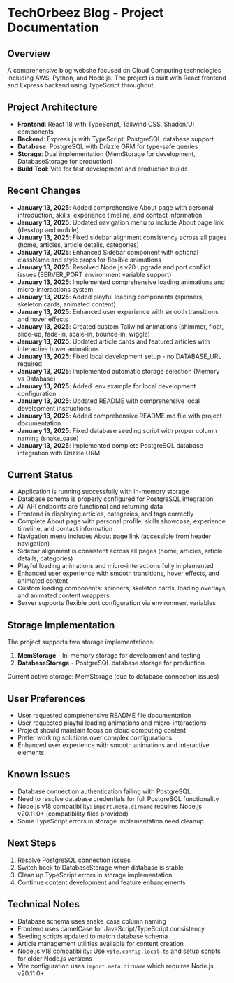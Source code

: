 # TechOrbeez Blog - Project Documentation

## Overview
A comprehensive blog website focused on Cloud Computing technologies including AWS, Python, and Node.js. The project is built with React frontend and Express backend using TypeScript throughout.

## Project Architecture
- **Frontend**: React 18 with TypeScript, Tailwind CSS, Shadcn/UI components
- **Backend**: Express.js with TypeScript, PostgreSQL database support
- **Database**: PostgreSQL with Drizzle ORM for type-safe queries
- **Storage**: Dual implementation (MemStorage for development, DatabaseStorage for production)
- **Build Tool**: Vite for fast development and production builds

## Recent Changes
- **January 13, 2025**: Added comprehensive About page with personal introduction, skills, experience timeline, and contact information
- **January 13, 2025**: Updated navigation menu to include About page link (desktop and mobile)
- **January 13, 2025**: Fixed sidebar alignment consistency across all pages (home, articles, article details, categories)
- **January 13, 2025**: Enhanced Sidebar component with optional className and style props for flexible animations
- **January 13, 2025**: Resolved Node.js v20 upgrade and port conflict issues (SERVER_PORT environment variable support)
- **January 13, 2025**: Implemented comprehensive loading animations and micro-interactions system
- **January 13, 2025**: Added playful loading components (spinners, skeleton cards, animated content)
- **January 13, 2025**: Enhanced user experience with smooth transitions and hover effects
- **January 13, 2025**: Created custom Tailwind animations (shimmer, float, slide-up, fade-in, scale-in, bounce-in, wiggle)
- **January 13, 2025**: Updated article cards and featured articles with interactive hover animations
- **January 13, 2025**: Fixed local development setup - no DATABASE_URL required
- **January 13, 2025**: Implemented automatic storage selection (Memory vs Database)
- **January 13, 2025**: Added .env.example for local development configuration
- **January 13, 2025**: Updated README with comprehensive local development instructions
- **January 13, 2025**: Added comprehensive README.md file with project documentation
- **January 13, 2025**: Fixed database seeding script with proper column naming (snake_case)
- **January 13, 2025**: Implemented complete PostgreSQL database integration with Drizzle ORM

## Current Status
- Application is running successfully with in-memory storage
- Database schema is properly configured for PostgreSQL integration
- All API endpoints are functional and returning data
- Frontend is displaying articles, categories, and tags correctly
- Complete About page with personal profile, skills showcase, experience timeline, and contact information
- Navigation menu includes About page link (accessible from header navigation)
- Sidebar alignment is consistent across all pages (home, articles, article details, categories)
- Playful loading animations and micro-interactions fully implemented
- Enhanced user experience with smooth transitions, hover effects, and animated content
- Custom loading components: spinners, skeleton cards, loading overlays, and animated content wrappers
- Server supports flexible port configuration via environment variables

## Storage Implementation
The project supports two storage implementations:
1. **MemStorage** - In-memory storage for development and testing
2. **DatabaseStorage** - PostgreSQL database storage for production

Current active storage: MemStorage (due to database connection issues)

## User Preferences
- User requested comprehensive README file documentation
- User requested playful loading animations and micro-interactions
- Project should maintain focus on cloud computing content
- Prefer working solutions over complex configurations
- Enhanced user experience with smooth animations and interactive elements

## Known Issues
- Database connection authentication failing with PostgreSQL
- Need to resolve database credentials for full PostgreSQL functionality  
- Node.js v18 compatibility: `import.meta.dirname` requires Node.js v20.11.0+ (compatibility files provided)
- Some TypeScript errors in storage implementation need cleanup

## Next Steps
1. Resolve PostgreSQL connection issues
2. Switch back to DatabaseStorage when database is stable
3. Clean up TypeScript errors in storage implementation
4. Continue content development and feature enhancements

## Technical Notes
- Database schema uses snake_case column naming
- Frontend uses camelCase for JavaScript/TypeScript consistency
- Seeding scripts updated to match database schema
- Article management utilities available for content creation
- Node.js v18 compatibility: Use `vite.config.local.ts` and setup scripts for older Node.js versions
- Vite configuration uses `import.meta.dirname` which requires Node.js v20.11.0+
